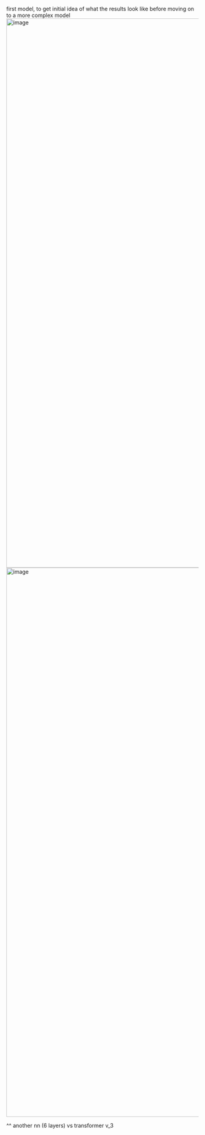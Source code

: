 first model, to get initial idea of what the results look like before moving on to a more complex model
<img width="2070" height="1440" alt="image" src="https://github.com/user-attachments/assets/c14f95dc-a48c-479e-baf8-bdcdbbad0d6c" />
<img width="2070" height="1440" alt="image" src="https://github.com/user-attachments/assets/a2c66498-3dea-437e-a72f-d0986d4f48f2" />

^^ another nn (6 layers) vs transformer v_3

